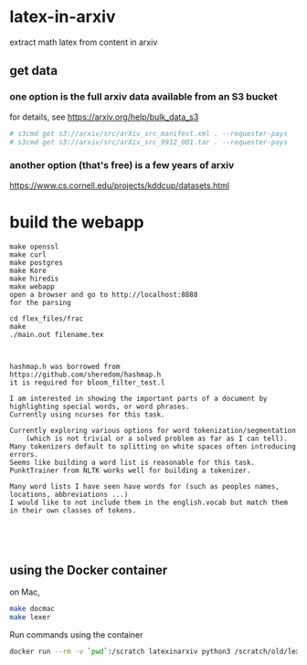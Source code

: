 # latex-in-arxiv
extract math latex from content in arxiv

## get data

### one option is the full arxiv data available from an S3 bucket
for details, see <https://arxiv.org/help/bulk_data_s3>
```bash
# s3cmd get s3://arxiv/src/arXiv_src_manifest.xml . --requester-pays  
# s3cmd get s3://arxiv/src/arXiv_src_9912_001.tar . --requester-pays  
```

### another option (that's free) is a few years of arxiv
<https://www.cs.cornell.edu/projects/kddcup/datasets.html>

# build the webapp 
```
make openssl  
make curl  
make postgres  
make Kore  
make hiredis
make webapp
open a browser and go to http://localhost:8888  
for the parsing 

cd flex_files/frac  
make  
./main.out filename.tex  



hashmap.h was borrowed from 
https://github.com/sheredom/hashmap.h
it is required for bloom_filter_test.l 

I am interested in showing the important parts of a document by highlighting special words, or word phrases.
Currently using ncurses for this task.

Currently exploring various options for word tokenization/segmentation 
	(which is not trivial or a solved problem as far as I can tell).
Many tokenizers default to splitting on white spaces often introducing errors.
Seems like building a word list is reasonable for this task.
PunktTrainer from NLTK works well for building a tokenizer.

Many word lists I have seen have words for (such as peoples names, locations, abbreviations ...) 
I would like to not include them in the english.vocab but match them in their own classes of tokens. 





```

## using the Docker container
on Mac,
```bash
make docmac
make lexer
```

Run commands using the container 
```bash
docker run --rm -v `pwd`:/scratch latexinarxiv python3 /scratch/old/lexer_20220528.py /scratch/notebooks/hep-th/2003/0303118
```
